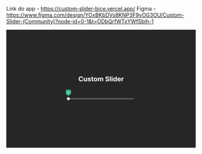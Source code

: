 Link do app - https://custom-slider-bice.vercel.app/
Figma - https://www.figma.com/design/YOxBKbDVs8KNP3F9yOG3OU/Custom-Slider-(Community)?node-id=0-1&t=ODbQrfWTxYWfSbih-1

![alt text](https://github.com/dassatavares/Custom-Slider/blob/main/images/Frame%201.png)
